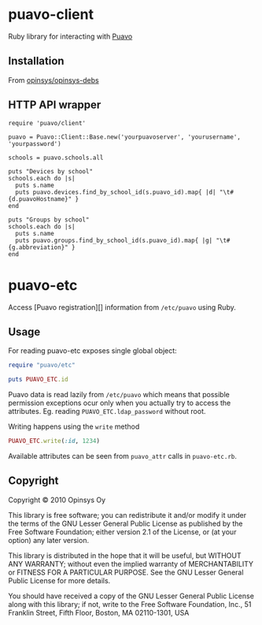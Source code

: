 # puavo-client

Ruby library for interacting with [Puavo](https://github.com/opinsys/puavo-users)

## Installation

From [opinsys/opinsys-debs](https://github.com/opinsys/opinsys-debs/tree/master/packages/puavo-client)

## HTTP API wrapper

    require 'puavo/client'

    puavo = Puavo::Client::Base.new('yourpuavoserver', 'yourusername', 'yourpassword')

    schools = puavo.schools.all

    puts "Devices by school"
    schools.each do |s|
      puts s.name
      puts puavo.devices.find_by_school_id(s.puavo_id).map{ |d| "\t#{d.puavoHostname}" }
    end

    puts "Groups by school"
    schools.each do |s|
      puts s.name
      puts puavo.groups.find_by_school_id(s.puavo_id).map{ |g| "\t#{g.abbreviation}" }
    end

# puavo-etc

Access [Puavo registration][] information from `/etc/puavo` using Ruby.

## Usage

For reading puavo-etc exposes single global object:

```ruby
require "puavo/etc"

puts PUAVO_ETC.id
```

Puavo data is read lazily from `/etc/puavo` which means that possible
permission exceptions ocur only when you actually try to access the attributes.
Eg. reading  `PUAVO_ETC.ldap_password` without root.

Writing happens using the `write` method

```ruby
PUAVO_ETC.write(:id, 1234)
```

Available attributes can be seen from `puavo_attr` calls in `puavo-etc.rb`.


## Copyright

Copyright © 2010 Opinsys Oy

This library is free software; you can redistribute it and/or
modify it under the terms of the GNU Lesser General Public
License as published by the Free Software Foundation; either
version 2.1 of the License, or (at your option) any later version.

This library is distributed in the hope that it will be useful,
but WITHOUT ANY WARRANTY; without even the implied warranty of
MERCHANTABILITY or FITNESS FOR A PARTICULAR PURPOSE.  See the GNU
Lesser General Public License for more details.

You should have received a copy of the GNU Lesser General Public
License along with this library; if not, write to the Free Software
Foundation, Inc., 51 Franklin Street, Fifth Floor, Boston, MA 02110-1301, USA
